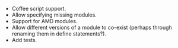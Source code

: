 - Coffee script support.
- Allow specifying missing modules.
- Support for AMD modules.
- Allow different versions of a module to co-exist (perhaps through renaming them in define statements?).
- Add tests.
